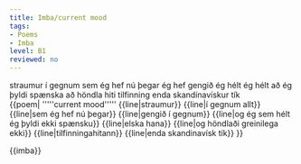 ```yaml
---
title: Imba/current mood
tags:
- Poems
- Imba
level: B1
reviewed: no
---
```

<vocabulary>
straumur
í gegnum
sem
ég hef
nú þegar
ég hef gengið
ég hélt
ég hélt að ég þyldi
spænska
að höndla
hiti
tilfinning
enda
skandínavískur
tík
</vocabulary>

<Book>
<div class="sans-serif">
{{poem|
'''''current mood'''''
{{line|straumur}}
{{line|í gegnum allt}}
{{line|sem ég hef nú þegar}}
{{line|gengið í gegnum}}
{{line|og ég sem hélt ég þyldi ekki spænsku}}
{{line|elska hana}}
{{line|og höndlaði greinilega ekki}}
{{line|tilfinningahitann}}
{{line|enda skandinavísk tík}}
}}

</div></Book>

  {{imba}}
